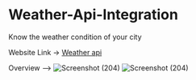 # Weather-Api-Integration
Know the weather condition of your city

Website Link -> [Weather api](https://weather-api-integration.vercel.app/)

Overview --> ![Screenshot (204)](https://github.com/keshavkumar143/Weather-Api-Integration/assets/93115745/4709f681-f66a-4902-9340-7c9fd21bfc6c)
![Screenshot (204)](https://github.com/keshavkumar143/Weather-Api-Integration/assets/93115745/97270814-5a74-468e-a6e4-5a698b85bc95)

